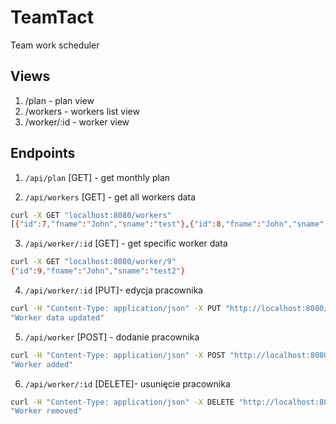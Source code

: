# TeamTact

Team work scheduler

## Views
1. /plan - plan view
2. /workers - workers list view
3. /worker/:id - worker view

## Endpoints

1. `/api/plan`        [GET] - get monthly plan

2. `/api/workers`     [GET] - get all workers data
```bash
curl -X GET "localhost:8080/workers"
[{"id":7,"fname":"John","sname":"test"},{"id":8,"fname":"John","sname":"test1"},{"id":9,"fname":"John","sname":"test2"},{"id":10,"fname":"John","sname":"test3"}]
```

3. `/api/worker/:id`  [GET] - get specific worker data
```bash
curl -X GET "localhost:8080/worker/9"
{"id":9,"fname":"John","sname":"test2"}
```

4. `/api/worker/:id`  [PUT]- edycja pracownika
```bash
curl -H "Content-Type: application/json" -X PUT "http://localhost:8080/worker/9" -d '{"fname": "Johny", "sname": "test"}'
"Worker data updated"
```

5. `/api/worker`      [POST] - dodanie pracownika
```bash
curl -H "Content-Type: application/json" -X POST "http://localhost:8080/worker" -d '{"fname": "John", "sname": "test2"}'
"Worker added"
```

6. `/api/worker/:id`  [DELETE]- usunięcie pracownika
```bash
curl -H "Content-Type: application/json" -X DELETE "http://localhost:8080/worker/1"
"Worker removed"
```
